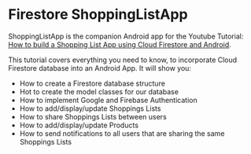 # Firestore ShoppingListApp

ShoppingListApp is the companion Android app for the Youtube Tutorial: [How to build a Shopping List App using Cloud Firestore and Android](https://www.youtube.com/playlist?list=PLn2n4GESV0AmXOWOam729bC47v0d0Ohee).

This tutorial covers everything you need to know, to incorporate Cloud Firestore database into an Android App. It will show you:

* How to create a Firestore database structure
* Hot to create the model classes for our database
* How to implement Google and Firebase Authentication
* How to add/display/update Shoppings Lists
* How to share Shoppings Lists between users
* How to add/display/update Products
* How to send notifications to all users that are sharing the same Shoppings Lists
